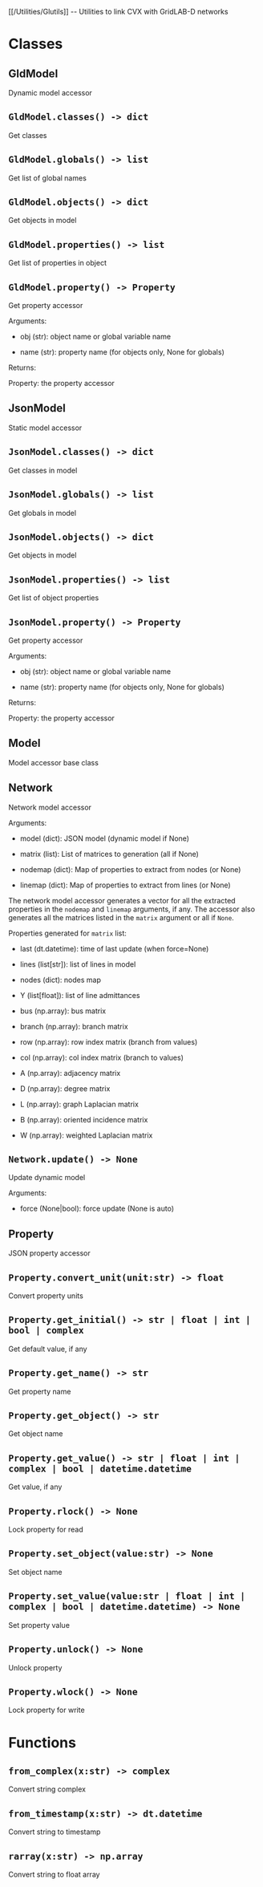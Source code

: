 [[/Utilities/Glutils]] -- Utilities to link CVX with GridLAB-D networks


# Classes

## GldModel

Dynamic model accessor

## `GldModel.classes() -> dict`

Get classes

## `GldModel.globals() -> list`

Get list of global names

## `GldModel.objects() -> dict`

Get objects in model

## `GldModel.properties() -> list`

Get list of properties in object

## `GldModel.property() -> Property`

Get property accessor

Arguments:

* obj (str): object name or global variable name

* name (str): property name (for objects only, None for globals)

Returns:

Property: the property accessor


## JsonModel

Static model accessor

## `JsonModel.classes() -> dict`

Get classes in model

## `JsonModel.globals() -> list`

Get globals in model

## `JsonModel.objects() -> dict`

Get objects in model

## `JsonModel.properties() -> list`

Get list of object properties

## `JsonModel.property() -> Property`

Get property accessor

Arguments:

* obj (str): object name or global variable name

* name (str): property name (for objects only, None for globals)

Returns:

Property: the property accessor


## Model

Model accessor base class

## Network

Network model accessor

Arguments:

* model (dict): JSON model (dynamic model if None)

* matrix (list): List of matrices to generation (all if None)

* nodemap (dict): Map of properties to extract from nodes (or None)

* linemap (dict): Map of properties to extract from lines (or None)

The network model accessor generates a vector for all the extracted
properties in the `nodemap` and `linemap` arguments, if any. The
accessor also generates all the matrices listed in the `matrix`
argument or all if `None`.

Properties generated for `matrix` list:

* last (dt.datetime): time of last update (when force=None)

* lines (list[str]): list of lines in model

* nodes (dict): nodes map

* Y (list[float]): list of line admittances

* bus (np.array): bus matrix

* branch (np.array): branch matrix

* row (np.array): row index matrix (branch from values)

* col (np.array): col index matrix (branch to values)

* A (np.array): adjacency matrix

* D (np.array): degree matrix

* L (np.array): graph Laplacian matrix

* B (np.array): oriented incidence matrix

* W (np.array): weighted Laplacian matrix


## `Network.update() -> None`

Update dynamic model

Arguments:

* force (None|bool): force update (None is auto)


## Property

JSON property accessor

## `Property.convert_unit(unit:str) -> float`

Convert property units

## `Property.get_initial() -> str | float | int | bool | complex`

Get default value, if any

## `Property.get_name() -> str`

Get property name

## `Property.get_object() -> str`

Get object name

## `Property.get_value() -> str | float | int | complex | bool | datetime.datetime`

Get value, if any

## `Property.rlock() -> None`

Lock property for read

## `Property.set_object(value:str) -> None`

Set object name

## `Property.set_value(value:str | float | int | complex | bool | datetime.datetime) -> None`

Set property value

## `Property.unlock() -> None`

Unlock property

## `Property.wlock() -> None`

Lock property for write

# Functions

## `from_complex(x:str) -> complex`

Convert string complex

## `from_timestamp(x:str) -> dt.datetime`

Convert string to timestamp

## `rarray(x:str) -> np.array`

Convert string to float array
